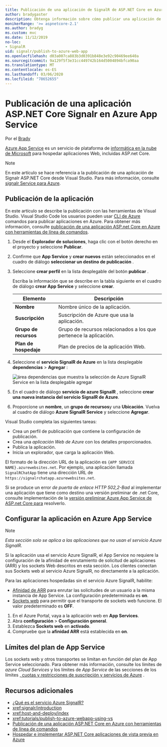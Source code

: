 ```yaml
---
title: Publicación de una aplicación de SignalR de ASP.NET Core en Azure App Service
author: bradygaster
description: Obtenga información sobre cómo publicar una aplicación de SignalR de ASP.NET Core en Azure App Service.
monikerRange: '>= aspnetcore-2.1'
ms.author: bradyg
ms.custom: mvc
ms.date: 11/12/2019
no-loc:
- SignalR
uid: signalr/publish-to-azure-web-app
ms.openlocfilehash: d03a007ca883b3d0391b848e3e92c90469ee640a
ms.sourcegitcommit: 9a129f5f3e31cc449742b164d5004894bfca90aa
ms.translationtype: MT
ms.contentlocale: es-ES
ms.lasthandoff: 03/06/2020
ms.locfileid: "78652655"
---
```

# <a name="publish-an-aspnet-core-signalr-app-to-azure-app-service"></a>Publicación de una aplicación ASP.NET Core Signalr en Azure App Service

Por el [Brady](https://twitter.com/bradygaster)

[Azure App Service](/azure/app-service/app-service-web-overview) es un servicio de plataforma de [informática en la nube de Microsoft](https://azure.microsoft.com/) para hospedar aplicaciones Web, incluidas ASP.net Core.

> [!NOTE]
> En este artículo se hace referencia a la publicación de una aplicación de Signalr ASP.NET Core desde Visual Studio. Para más información, consulte [signalr Service para Azure](https://azure.microsoft.com/services/signalr-service).

## <a name="publish-the-app"></a>Publicación de la aplicación

En este artículo se describe la publicación con las herramientas de Visual Studio. Visual Studio Code los usuarios pueden usar [CLI de Azure](/cli/azure) comandos para publicar aplicaciones en Azure. Para obtener más información, consulte [publicación de una aplicación ASP.net Core en Azure con herramientas de línea de comandos](/azure/app-service/app-service-web-get-started-dotnet).

1. Desde el **Explorador de soluciones**, haga clic con el botón derecho en el proyecto y seleccione **Publicar**.

1. Confirme que **App Service** y **crear nuevos** están seleccionados en el cuadro de diálogo **seleccionar un destino de publicación** .

1. Seleccione **crear perfil** en la lista desplegable del botón **publicar** .

   Escriba la información que se describe en la tabla siguiente en el cuadro de diálogo **crear App Service** y seleccione **crear**.

   | Elemento               | Descripción |
   | ------------------ | ----------- |
   | **Nombre**           | Nombre único de la aplicación. |
   | **Suscripción**   | Suscripción de Azure que usa la aplicación. |
   | **Grupo de recursos** | Grupo de recursos relacionados a los que pertenece la aplicación. |
   | **Plan de hospedaje**   | Plan de precios de la aplicación Web. |

1. Seleccione el **servicio SignalR de Azure** en la lista desplegable **dependencias** > **Agregar** :

   ![área dependencias que muestra la selección de Azure SignalR Service en la lista desplegable agregar](publish-to-azure-web-app/_static/signalr-service-dependency.png)

1. En el cuadro de diálogo **servicio de azure SignalR** , seleccione **crear una nueva instancia del servicio SignalR de Azure**.

1. Proporcione un **nombre**, un **grupo de recursos**y una **Ubicación**. Vuelva al cuadro de diálogo **Azure SignalR Service** y seleccione **Agregar**.

Visual Studio completa las siguientes tareas:

* Crea un perfil de publicación que contiene la configuración de publicación.
* Crea una *aplicación Web de Azure* con los detalles proporcionados.
* Publica la aplicación.
* Inicia un explorador, que carga la aplicación Web.

El formato de la dirección URL de la aplicación es `{APP SERVICE NAME}.azurewebsites.net`. Por ejemplo, una aplicación llamada `SignalRChatApp` tiene una dirección URL de `https://signalrchatapp.azurewebsites.net`.

Si se produce un error *de puerta de enlace HTTP 502,2-Bad* al implementar una aplicación que tiene como destino una versión preliminar de .net Core, consulte implementación de la [versión preliminar Azure App Service de ASP.net Core para](xref:host-and-deploy/azure-apps/index#deploy-aspnet-core-preview-release-to-azure-app-service) resolverlo.

## <a name="configure-the-app-in-azure-app-service"></a>Configurar la aplicación en Azure App Service

> [!NOTE]
> *Esta sección solo se aplica a las aplicaciones que no usan el servicio Azure SignalR.*
>
> Si la aplicación usa el servicio Azure SignalR, el App Service no requiere la configuración de la afinidad de enrutamiento de solicitud de aplicaciones (ARR) y los sockets Web descritos en esta sección. Los clientes conectan sus Sockets web al servicio Azure SignalR, no directamente a la aplicación.

Para las aplicaciones hospedadas sin el servicio Azure SignalR, habilite:

* [Afinidad de ARR](https://azure.github.io/AppService/2016/05/16/Disable-Session-affinity-cookie-(ARR-cookie)-for-Azure-web-apps.html) para enrutar las solicitudes de un usuario a la misma instancia de App Service. La configuración predeterminada es **on**.
* [Sockets web](xref:fundamentals/websockets) para permitir que el transporte de sockets web funcione. El valor predeterminado es **OFF**.

1. En el Azure Portal, vaya a la aplicación web en **App Services**.
1. Abra **configuración** > **Configuración general**.
1. Establezca **Sockets web** en **activado**.
1. Compruebe que la **afinidad ARR** está establecida en **on**.

## <a name="app-service-plan-limits"></a>Límites del plan de App Service

Los sockets web y otros transportes se limitan en función del plan de App Service seleccionado. Para obtener más información, consulte los límites de *azure Cloud Services* y los límites de *App Service* de las secciones de los límites [, cuotas y restricciones de suscripción y servicios de Azure](/azure/azure-subscription-service-limits#app-service-limits) .

## <a name="additional-resources"></a>Recursos adicionales

* [¿Qué es el servicio Azure SignalR?](/azure/azure-signalr/signalr-overview)
* <xref:signalr/introduction>
* <xref:host-and-deploy/index>
* <xref:tutorials/publish-to-azure-webapp-using-vs>
* [Publicación de una aplicación ASP.NET Core en Azure con herramientas de línea de comandos](/azure/app-service/app-service-web-get-started-dotnet)
* [Hospedar e implementar ASP.NET Core aplicaciones de vista previa en Azure](xref:host-and-deploy/azure-apps/index#deploy-aspnet-core-preview-release-to-azure-app-service)
